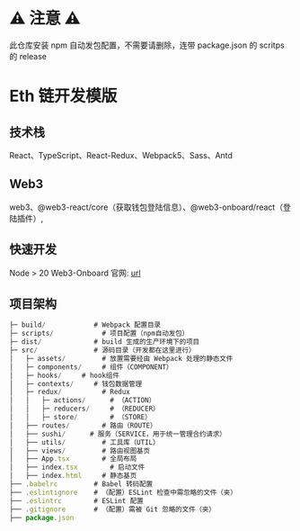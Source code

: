 # ⚠️ 注意 ⚠️

此仓库安装 npm 自动发包配置，不需要请删除，连带 package.json 的 scritps 的 release

# Eth 链开发模版

## 技术栈

React、TypeScript、React-Redux、Webpack5、Sass、Antd

## Web3

web3、@web3-react/core（获取钱包登陆信息）、@web3-onboard/react（登陆插件）,

## 快速开发

Node > 20
Web3-Onboard 官网: [url](https://onboard.blocknative.com/docs/overview/introduction)

## 项目架构

```javascript
├─ build/            # Webpack 配置目录
├─ scripts/            # 项目配置（npm自动发包）
├─ dist/             # build 生成的生产环境下的项目
├─ src/              # 源码目录（开发都在这里进行）
│   ├─ assets/         # 放置需要经由 Webpack 处理的静态文件
│   ├─ components/     # 组件（COMPONENT）
│   ├─ hooks/     # hook组件
│   ├─ contexts/     # 钱包数据管理
│   ├─ redux/          # Redux
│   │   ├─ actions/      # （ACTION）
│   │   ├─ reducers/     # （REDUCER）
│   │   ├─ store/        # （STORE）
│   ├── routes/        # 路由（ROUTE）
│   ├── sushi/      # 服务（SERVICE，用于统一管理合约请求）
│   ├── utils/         # 工具库（UTIL）
│   ├── views/         # 路由视图基页
│   ├── App.tsx        # 全局布局
│   ├── index.tsx        # 启动文件
│   ├── index.html     # 静态基页
├── .babelrc         # Babel 转码配置
├── .eslintignore    # （配置）ESLint 检查中需忽略的文件（夹）
├── .eslintrc        # ESLint 配置
├── .gitignore       # （配置）需被 Git 忽略的文件（夹）
├── package.json
```
